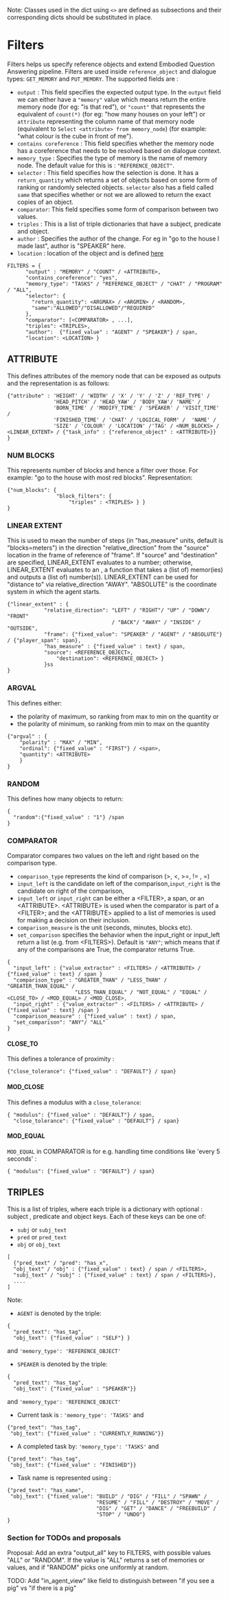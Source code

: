 Note: Classes used in the dict using `<>` are defined as subsections and their corresponding dicts should be substituted in place.

# Filters #

Filters helps us specify reference objects and extend Embodied Question Answering pipeline. Filters are used inside `reference_object` and dialogue types: `GET_MEMORY` and `PUT_MEMORY`.
The supported fields are : 
- `output` : This field specifies the expected output type. In the `output` field we can either have a `"memory"` value which means return the entire memory node (for eg: "is that red"), or `"count"` that represents the equivalent of `count(*)` (for eg: "how many houses on your left") or `attribute` representing the column name of that memory node (equivalent to `Select <attribute> from memory_node`) (for example: "what colour is the cube in front of me"). 
- `contains coreference` : This field specifies whether the memory node has a coreference that needs to be resolved based on dialogue context.
- `memory_type` : Specifies the type of memory is the name of memory node. The default value for this is : `"REFERENCE_OBJECT"`.
- `selector` : This field specifies how the selection is done. It has a `return_quantity` which returns a set of objects based on some form of ranking or randomly selected objects. `selector` also has a field called `same` that specifies whether or not we are allowed to return the exact copies of an object. 
- `comparator`: This field specifies some form of comparison between two values.
- `triples` : This is a list of triple dictionaries that have a subject, predicate and object.
- `author` : Specifies the author of the change. For eg in "go to the house I made last", author is "SPEAKER" here.
- `location` : location of the object and is defined [here](human_give_command.md#location)


```
FILTERS = { 
      "output" : "MEMORY" / "COUNT" / <ATTRIBUTE>,
      "contains_coreference": "yes",
      "memory_type": "TASKS" / "REFERENCE_OBJECT" / "CHAT" / "PROGRAM" / "ALL",
      "selector": {
        "return_quantity": <ARGMAX> / <ARGMIN> / <RANDOM>,
        "same":"ALLOWED"/"DISALLOWED"/"REQUIRED"
      },
      "comparator": [<COMPARATOR> , ...],
      "triples": <TRIPLES>,
      "author":  {"fixed_value" : "AGENT" / "SPEAKER"} / span,
      "location": <LOCATION> }
```

## ATTRIBUTE ##

This defines attributes of the memory node that can be exposed as outputs and the representation is as follows:

```
{"attribute" : 'HEIGHT' / 'WIDTH' / 'X' / 'Y' / 'Z' / 'REF_TYPE' / 
               'HEAD_PITCH' / 'HEAD_YAW' / 'BODY_YAW'/ 'NAME' / 
               'BORN_TIME' / 'MODIFY_TIME' / 'SPEAKER' / 'VISIT_TIME' /  
               'FINISHED_TIME' / 'CHAT' / 'LOGICAL_FORM' /  'NAME' / 
               'SIZE' / 'COLOUR' / 'LOCATION' /'TAG' / <NUM_BLOCKS> /   <LINEAR_EXTENT> / {"task_info" : {"reference_object" : <ATTRIBUTE>}}
}
```

### NUM BLOCKS ###
This represents number of blocks and hence a filter over those. For example: "go to the house with most red blocks". 
Representation:
```
{"num_blocks": {
                "block_filters": {
                    "triples" : <TRIPLES> } }
}
```

### LINEAR EXTENT ###
This is used to mean the number of steps (in "has_measure" units, default is "blocks=meters") in the direction "relative_direction" from the "source" location in the frame of reference of "frame".  If "source" and "destination" are specified, LINEAR_EXTENT evaluates to a number; otherwise, LINEAR_EXTENT evaluates to an <ATTRIBUTE>, a function that takes a (list of) memor(ies) and outputs a (list of) number(s)).  LINEAR_EXTENT can be used for "distance to" via relative_direction "AWAY".  "ABSOLUTE" is the coordinate system in which the agent starts.
```
{"linear_extent" : {
            "relative_direction": "LEFT" / "RIGHT"/ "UP" / "DOWN"/ "FRONT" 
                                  / "BACK"/ "AWAY" / "INSIDE" / "OUTSIDE", 
            "frame": {"fixed_value": "SPEAKER" / "AGENT" / "ABSOLUTE"} / {"player_span": span},
            "has_measure" : {"fixed_value" : text} / span,
            "source": <REFERENCE_OBJECT>,
		        "destination": <REFERENCE_OBJECT> }
            }ss
}
```

### ARGVAL ###
This defines either: 
- the polarity of maximum, so ranking from max to min on the quantity or
- the polarity of minimum, so ranking from min to max on the quantity
```
{"argval" : { 
    "polarity" : "MAX" / "MIN", 
    "ordinal": {"fixed_value" : "FIRST"} / <span>, 
    "quantity": <ATTRIBUTE>
    }
}
```

### RANDOM ###
This defines how many objects to return:
```
{
  "random":{"fixed_value" : "1"} /span
}
```


### COMPARATOR ###
Comparator compares two values on the left and right based on the comparison type.
- `comparison_type` represents the kind of comparison (>, <, >=, != , =)
- `input_left` is the candidate on left of the comparison,`input_right` is the candidate on right of the comparison,
- `input_left` or `input_right` can be either a \<FILTER\>, a span, or an \<ATTRIBUTE\>.   \<ATTRIBUTE\> is used when the comparator is part of a \<FILTER\>; and the \<ATTRIBUTE\> applied to a list of memories is used for making a decision on their inclusion.
- `comparison_measure` is the unit (seconds, minutes, blocks etc).
- `set_comparison` specifies the behavior when the input_right or input_left return a list (e.g. from \<FILTERS\>).  Default is `"ANY"`; which means that if any of the comparisons are True, the comparator returns True.
		
```
{
  "input_left" : {"value_extractor" : <FILTERS> / <ATTRIBUTE> / {"fixed_value" : text} / span }
  "comparison_type" : "GREATER_THAN" / "LESS_THAN" / "GREATER_THAN_EQUAL" / 
                      "LESS_THAN_EQUAL" / "NOT_EQUAL" / "EQUAL" / <CLOSE_TO> / <MOD_EQUAL> / <MOD_CLOSE>,
  "input_right" : {"value_extractor" : <FILTERS> / <ATTRIBUTE> / {"fixed_value" : text} /span }
  "comparison_measure" : {"fixed_value" : text} / span,
  "set_comparison": "ANY"/ "ALL"
}
```

#### CLOSE_TO ####
This defines a tolerance of proximity :
```
{"close_tolerance": {"fixed_value" : "DEFAULT"} / span}
```

#### MOD_CLOSE ####
This defines a modulus with a `close_tolerance`:
```
{ "modulus": {"fixed_value" : "DEFAULT"} / span, 
  "close_tolerance": {"fixed_value" : "DEFAULT"} / span}
```

#### MOD_EQUAL ####
`MOD_EQUAL` in COMPARATOR is for e.g. handling time conditions like 'every 5 seconds' :
```
{ "modulus": {"fixed_value" : "DEFAULT"} / span}
```


## TRIPLES ##
This is a list of triples, where each triple is a dictionary with optional : subject , predicate and object keys.
Each of these keys can be one of:
- `subj` or `subj_text`
- `pred` or `pred_text`
- `obj` or `obj_text`

```
[
  {"pred_text" / "pred": "has_x", 
  "obj_text" / "obj" : {"fixed_value" : text} / span / <FILTERS>, 
  "subj_text" / "subj" : {"fixed_value" : text} / span / <FILTERS>},
  ....
]
```
Note:
- `AGENT` is denoted by the triple:
```
{
  "pred_text": "has_tag", 
  "obj_text": {"fixed_value" : "SELF"} }
```
and `'memory_type': 'REFERENCE_OBJECT'` 

- `SPEAKER` is denoted by the triple:
```
{
  "pred_text": "has_tag", 
  "obj_text": {"fixed_value" : "SPEAKER"}}
```
and `'memory_type': 'REFERENCE_OBJECT'` 

- Current task is : `'memory_type': 'TASKS'` and 
```
{"pred_text": "has_tag", 
 "obj_text": {"fixed_value" : "CURRENTLY_RUNNING"}}
``` 
- A completed task by: `'memory_type': 'TASKS'` and 
```
{"pred_text": "has_tag", 
 "obj_text": {"fixed_value" : "FINISHED"}}
``` 

- Task name is represented using :
```
{"pred_text": "has_name", 
 "obj_text": {"fixed_value": "BUILD" / "DIG" / "FILL" / "SPAWN" / 
                             "RESUME" / "FILL" / "DESTROY" / "MOVE" / 
                             "DIG" / "GET" / "DANCE" / "FREEBUILD" /
                             "STOP" / "UNDO"}
}
```


### Section for TODOs and proposals ###
Proposal:  Add an extra "output_all" key to FILTERS, with possible values "ALL" or "RANDOM".  If the value is "ALL" returns a set of memories or values, and if "RANDOM" picks one uniformly at random. 


TODO: Add "in_agent_view" like field to distinguish between "if you see a pig" vs "if there is a pig"
